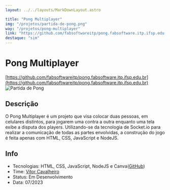 ```yaml
---
layout: ../../layouts/MarkDownLayout.astro

title: "Pong Multiplayer"
img: "/projetos/partida-de-pong.png"
way: "/projetos/pong-multiplayer"
link: "https://github.com/fabsoftwareitp/pong.fabsoftware.itp.ifsp.edu.br"
destaque: "sim"
---
```


# Pong Multiplayer 
[https://github.com/fabsoftwareitp/pong.fabsoftware.itp.ifsp.edu.br](https://github.com/fabsoftwareitp/pong.fabsoftware.itp.ifsp.edu.br)
![Partida de Pong](/projetos/partida-de-pong.png) 

## Descrição

O Pong Multiplayer é um projeto que visa colocar duas pessoas, em celulares distintos, para jogarem uma contra a outra enquanto uma tela
exibe a disputa dos players. Utilizando-se da tecnologia de Socket.io para realizar a comunicação de todas as partes envolvidas, a construção
do jogo é feita apenas com HTML, CSS, JavaScript e NodeJS.

## Info

- Tecnologias: HTML, CSS, JavaScript, NodeJS e Canva([GitHub](https://github.com/fabsoftwareitp/pong.fabsoftware.itp.ifsp.edu.br)) 
- Time: [Vitor Cavalheiro](/membros/vitor-cavalheiro)
- Status: Em Desenvolvimento
- Data: 07/2023